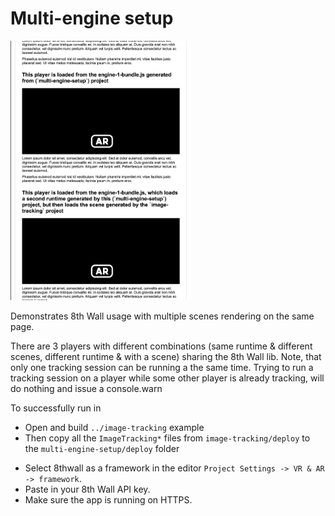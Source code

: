 # Multi-engine setup

<img width="288" src="previews/screenshot.png?raw=true" alt="Multiple players" />

Demonstrates 8th Wall usage with multiple scenes rendering on the same page.

There are 3 players with different combinations (same runtime & different scenes, different runtime & with a scene) sharing the 8th Wall lib. 
Note, that only one tracking session can be running a the same time. Trying to run a tracking session on a player while some other player is already tracking, will do nothing and issue a console.warn

To successfully run in 
- Open and build `../image-tracking` example
- Then copy all the `ImageTracking*` files from `image-tracking/deploy` to the `multi-engine-setup/deploy` folder</p>
- Select 8thwall as a framework in the editor `Project Settings -> VR & AR -> framework`.
- Paste in your 8th Wall API key.
- Make sure the app is running on HTTPS.